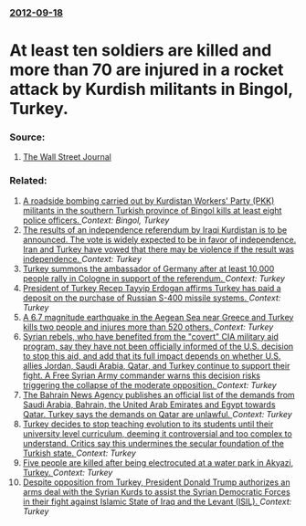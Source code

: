 ### [2012-09-18](/news/2012/09/18/index.md)

# At least ten soldiers are killed and more than 70 are injured in a rocket attack by Kurdish militants in Bingol, Turkey. 




### Source:

1. [The Wall Street Journal](http://online.wsj.com/article/SB10000872396390444450004578004100408688578.html?mod=googlenews_wsj)

### Related:

1. [A roadside bombing carried out by Kurdistan Workers' Party (PKK) militants in the southern Turkish province of Bingol kills at least eight police officers. ](/news/2012/09/16/a-roadside-bombing-carried-out-by-kurdistan-workers-party-pkk-militants-in-the-southern-turkish-province-of-bingapl-kills-at-least-eight.md) _Context: Bingol, Turkey_
2. [The results of an independence referendum by Iraqi Kurdistan is to be announced. The vote is widely expected to be in favor of independence. Iran and Turkey have vowed that there may be violence if the result was independence. ](/news/2017/09/26/the-results-of-an-independence-referendum-by-iraqi-kurdistan-is-to-be-announced-the-vote-is-widely-expected-to-be-in-favor-of-independence.md) _Context: Turkey_
3. [Turkey summons the ambassador of Germany after at least 10,000 people rally in Cologne in support of the referendum. ](/news/2017/09/16/turkey-summons-the-ambassador-of-germany-after-at-least-10-000-people-rally-in-cologne-in-support-of-the-referendum.md) _Context: Turkey_
4. [President of Turkey Recep Tayyip Erdogan affirms Turkey has paid a deposit on the purchase of Russian S-400 missile systems. ](/news/2017/09/12/president-of-turkey-recep-tayyip-erdoaan-affirms-turkey-has-paid-a-deposit-on-the-purchase-of-russian-s-400-missile-systems.md) _Context: Turkey_
5. [A 6.7 magnitude earthquake in the Aegean Sea near Greece and Turkey kills two people and injures more than 520 others. ](/news/2017/07/21/a-6-7-magnitude-earthquake-in-the-aegean-sea-near-greece-and-turkey-kills-two-people-and-injures-more-than-520-others.md) _Context: Turkey_
6. [Syrian rebels, who have benefited from the "covert" CIA military aid program, say they have not been officially informed of the U.S. decision to stop this aid, and add that its full impact depends on whether U.S. allies Jordan, Saudi Arabia, Qatar, and Turkey continue to support their fight. A Free Syrian Army commander warns this decision risks triggering the collapse of the moderate opposition. ](/news/2017/07/20/syrian-rebels-who-have-benefited-from-the-covert-cia-military-aid-program-say-they-have-not-been-officially-informed-of-the-u-s-decisio.md) _Context: Turkey_
7. [The Bahrain News Agency publishes an official list of the demands from Saudi Arabia, Bahrain, the United Arab Emirates and Egypt towards Qatar. Turkey says the demands on Qatar are unlawful. ](/news/2017/06/25/the-bahrain-news-agency-publishes-an-official-list-of-the-demands-from-saudi-arabia-bahrain-the-united-arab-emirates-and-egypt-towards-qat.md) _Context: Turkey_
8. [Turkey decides to stop teaching evolution to its students until their university level curriculum, deeming it controversial and too complex to understand. Critics say this undermines the secular foundation of the Turkish state. ](/news/2017/06/23/turkey-decides-to-stop-teaching-evolution-to-its-students-until-their-university-level-curriculum-deeming-it-controversial-and-too-complex.md) _Context: Turkey_
9. [Five people are killed after being electrocuted at a water park in Akyazi, Turkey. ](/news/2017/06/23/five-people-are-killed-after-being-electrocuted-at-a-water-park-in-akyaza-turkey.md) _Context: Turkey_
10. [Despite opposition from Turkey, President Donald Trump authorizes an arms deal with the Syrian Kurds to assist the Syrian Democratic Forces in their fight against Islamic State of Iraq and the Levant (ISIL). ](/news/2017/05/9/despite-opposition-from-turkey-president-donald-trump-authorizes-an-arms-deal-with-the-syrian-kurds-to-assist-the-syrian-democratic-forces.md) _Context: Turkey_
